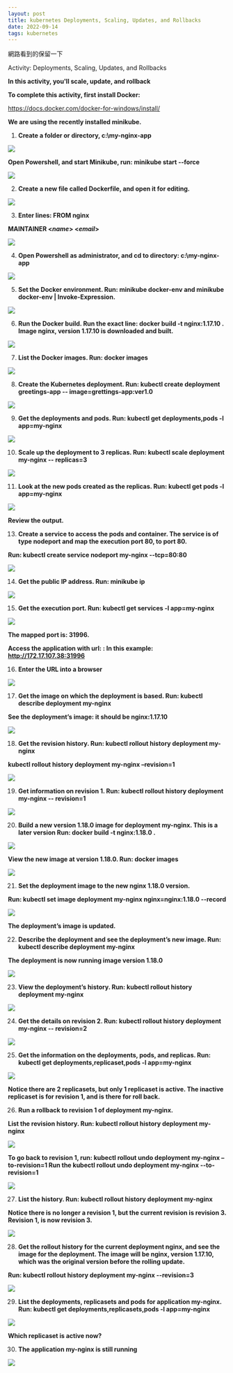 ```yaml
---
layout: post
title: kubernetes Deployments, Scaling, Updates, and Rollbacks
date: 2022-09-14
tags: kubernetes
---
```


網路看到的保留一下

Activity: Deployments, Scaling, Updates, and Rollbacks 

**In this activity, you'll scale, update, and rollback**  

**To complete this activity, first install Docker:** 

[https://docs.docker.com/docker-for-windows/install/  ](https://docs.docker.com/docker-for-windows/install/)

**We are using the recently installed minikube.**  

1. **Create a folder or directory, c:\my-nginx-app** 

<img src="/images/posts/kubernetes/Aspose.Words.0072a41e-5a88-4a85-8849-2604e9b99695.001.png">

**Open Powershell, and start Minikube, run: minikube start --force**  

<img src="/images/posts/kubernetes/Aspose.Words.0072a41e-5a88-4a85-8849-2604e9b99695.002.png">

2. **Create a new file called Dockerfile, and open it for editing.** 

<img src="/images/posts/kubernetes/Aspose.Words.0072a41e-5a88-4a85-8849-2604e9b99695.003.png">

3. **Enter lines:  FROM nginx** 

**MAINTAINER <*name*>   <*email*>**  

<img src="/images/posts/kubernetes/Aspose.Words.0072a41e-5a88-4a85-8849-2604e9b99695.004.png">

4. **Open Powershell as administrator, and cd to directory: c:\my-nginx-app**  

<img src="/images/posts/kubernetes/Aspose.Words.0072a41e-5a88-4a85-8849-2604e9b99695.005.png">

5. **Set the Docker environment. Run: minikube docker-env and minikube docker-env | Invoke-Expression.**  

<img src="/images/posts/kubernetes/Aspose.Words.0072a41e-5a88-4a85-8849-2604e9b99695.006.jpeg">

6. **Run the Docker build. Run the exact line: docker build -t nginx:1.17.10 .  Image nginx, version 1.17.10 is downloaded and built.** 

<img src="/images/posts/kubernetes/Aspose.Words.0072a41e-5a88-4a85-8849-2604e9b99695.007.jpeg">

7. **List the Docker images. Run: docker images**  

<img src="/images/posts/kubernetes/Aspose.Words.0072a41e-5a88-4a85-8849-2604e9b99695.008.png">

8. **Create the Kubernetes deployment. Run: kubectl create deployment greetings-app -- image=grettings-app:ver1.0**  

<img src="/images/posts/kubernetes/Aspose.Words.0072a41e-5a88-4a85-8849-2604e9b99695.009.png">

9. **Get the deployments and pods. Run: kubectl get deployments,pods -l app=my-nginx**  

<img src="/images/posts/kubernetes/Aspose.Words.0072a41e-5a88-4a85-8849-2604e9b99695.010.jpeg">

10. **Scale up the deployment to 3 replicas. Run: kubectl scale deployment my-nginx -- replicas=3**  

<img src="/images/posts/kubernetes/Aspose.Words.0072a41e-5a88-4a85-8849-2604e9b99695.011.png">

11. **Look at the new pods created as the replicas. Run: kubectl get pods -l app=my-nginx**  

<img src="/images/posts/kubernetes/Aspose.Words.0072a41e-5a88-4a85-8849-2604e9b99695.012.jpeg">

**Review the output.** 

13. **Create a service to access the pods and container. The service is of type nodeport and map the execution port 80, to port 80.** 

**Run: kubectl create service nodeport my-nginx --tcp=80:80**  

<img src="/images/posts/kubernetes/Aspose.Words.0072a41e-5a88-4a85-8849-2604e9b99695.013.png">

14. **Get the public IP address. Run: minikube ip**  

<img src="/images/posts/kubernetes/Aspose.Words.0072a41e-5a88-4a85-8849-2604e9b99695.014.png">

15. **Get the execution port. Run: kubectl get services -l app=my-nginx**  

<img src="/images/posts/kubernetes/Aspose.Words.0072a41e-5a88-4a85-8849-2604e9b99695.015.png">

**The mapped port is: 31996.**  

**Access the application with url: <minikube ip>:<mapped port>  In this example: http://172.17.107.38:31996** 

16. **Enter the URL into a browser**  

<img src="/images/posts/kubernetes/Aspose.Words.0072a41e-5a88-4a85-8849-2604e9b99695.016.jpeg">

17. **Get the image on which the deployment is based. Run: kubectl describe deployment my-nginx**  

**See the deployment’s image: it should be nginx:1.17.10** 

<img src="/images/posts/kubernetes/Aspose.Words.0072a41e-5a88-4a85-8849-2604e9b99695.017.jpeg">

18. **Get the revision history. Run: kubectl rollout history deployment my-nginx**  

**kubectl rollout history deployment my-nginx –revision=1**  

<img src="/images/posts/kubernetes/Aspose.Words.0072a41e-5a88-4a85-8849-2604e9b99695.018.png">

19. **Get information on revision 1. Run: kubectl rollout history deployment my-nginx -- revision=1**  

<img src="/images/posts/kubernetes/Aspose.Words.0072a41e-5a88-4a85-8849-2604e9b99695.019.jpeg">

20. **Build a new version 1.18.0 image for deployment my-nginx. This is a later version  Run: docker build -t nginx:1.18.0  .**  

<img src="/images/posts/kubernetes/Aspose.Words.0072a41e-5a88-4a85-8849-2604e9b99695.020.png">

**View the new image at version 1.18.0. Run: docker images**  

<img src="/images/posts/kubernetes/Aspose.Words.0072a41e-5a88-4a85-8849-2604e9b99695.021.png">

21. **Set the deployment image to the new nginx 1.18.0 version.** 

**Run: kubectl set image deployment my-nginx nginx=nginx:1.18.0 --record**  

<img src="/images/posts/kubernetes/Aspose.Words.0072a41e-5a88-4a85-8849-2604e9b99695.022.png">

**The deployment’s image is updated.**  

22. **Describe the deployment and see the deployment’s new image. Run: kubectl describe deployment my-nginx**  

**The deployment is now running image version 1.18.0**  

<img src="/images/posts/kubernetes/Aspose.Words.0072a41e-5a88-4a85-8849-2604e9b99695.023.jpeg">

23. **View the deployment’s history. Run: kubectl rollout history deployment my-nginx**  

<img src="/images/posts/kubernetes/Aspose.Words.0072a41e-5a88-4a85-8849-2604e9b99695.024.png">

24. **Get the details on revision 2. Run: kubectl rollout history deployment my-nginx -- revision=2**  

<img src="/images/posts/kubernetes/Aspose.Words.0072a41e-5a88-4a85-8849-2604e9b99695.025.jpeg">

25. **Get the information on the deployments, pods, and replicas. Run: kubectl get deployments,replicaset,pods -l app=my-nginx**  

<img src="/images/posts/kubernetes/Aspose.Words.0072a41e-5a88-4a85-8849-2604e9b99695.026.jpeg">

**Notice there are 2 replicasets, but only 1 replicaset is active. The inactive replicaset is for revision 1, and is there for roll back.**  

26. **Run   a rollback to revision 1 of deployment my-nginx.**  

**List the revision history. Run: kubectl rollout history deployment my-nginx**  

<img src="/images/posts/kubernetes/Aspose.Words.0072a41e-5a88-4a85-8849-2604e9b99695.027.png">

**To go back to revision 1, run: kubectl rollout undo deployment my-nginx –to-revision=1  Run the kubectl rollout undo deployment my-nginx --to-revision=1**  

<img src="/images/posts/kubernetes/Aspose.Words.0072a41e-5a88-4a85-8849-2604e9b99695.028.png">

27. **List the history. Run: kubectl rollout history deployment my-nginx**  

**Notice there is no longer a revision 1, but the current revision is revision 3. Revision 1, is now revision 3.**  

<img src="/images/posts/kubernetes/Aspose.Words.0072a41e-5a88-4a85-8849-2604e9b99695.029.png">

28. **Get the rollout history for the current deployment nginx, and see the image for the deployment. The image will be nginx, version 1.17.10, which was the original version before the rolling update.**  

**Run: kubectl rollout history deployment my-nginx --revision=3**  

<img src="/images/posts/kubernetes/Aspose.Words.0072a41e-5a88-4a85-8849-2604e9b99695.030.jpeg">

29. **List the deployments, replicasets and pods for application my-nginx.  Run: kubectl get deployments,replicasets,pods -l app=my-nginx**  

<img src="/images/posts/kubernetes/Aspose.Words.0072a41e-5a88-4a85-8849-2604e9b99695.031.png">

**Which replicaset is active now?**  

30. **The application my-nginx is still running** 

<img src="/images/posts/kubernetes/Aspose.Words.0072a41e-5a88-4a85-8849-2604e9b99695.032.jpeg">
